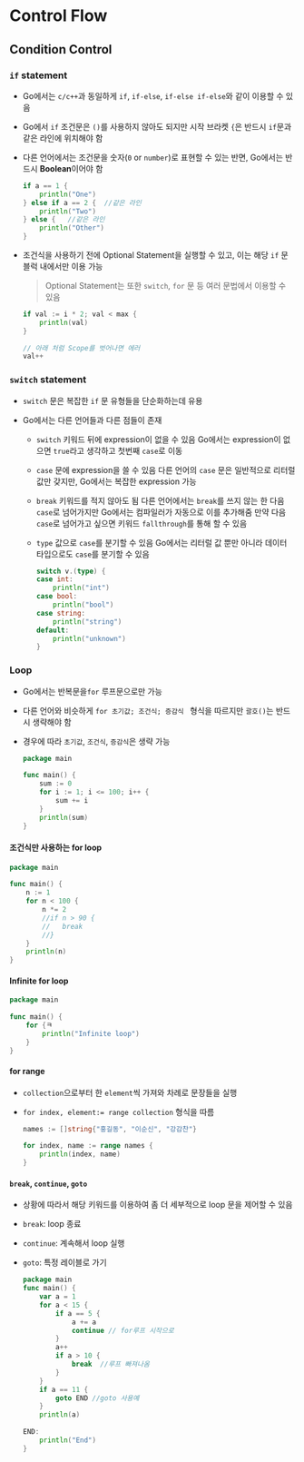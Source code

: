 # Control Flow

## Condition Control

### `if` statement

- Go에서는 `c/c++`과 동일하게 `if`, `if-else`, `if-else if-else`와 같이 이용할 수 있음

- Go에서 `if` 조건문은 `()`를 사용하지 않아도 되지만 시작 브라켓 `{`은 반드시 `if`문과 같은 라인에 위치해야 함

- 다른 언어에서는 조건문을 숫자(`0` or `number`)로 표현할 수 있는 반면, Go에서는 반드시 **Boolean**이어야 함

  ```go
  if a == 1 {
      println("One")
  } else if a == 2 {  //같은 라인
      println("Two")
  } else {   //같은 라인
      println("Other")
  }
  ```

  

- 조건식을 사용하기 전에 Optional Statement을 실행할 수 있고, 이는 해당 `if` 문 블럭 내에서만 이용 가능

  > Optional Statement는 또한 `switch`, `for` 문 등 여러 문법에서 이용할 수 있음

  ```go
  if val := i * 2; val < max {
      println(val)
  }
   
  // 아래 처럼 Scope를 벗어나면 에러
  val++
  ```

### `switch` statement

- `switch` 문은 복잡한 `if` 문 유형들을 단순화하는데 유용

- Go에서는 다른 언어들과 다른 점들이 존재

  - `switch` 키워드 뒤에 expression이 없을 수 있음
    Go에서는 expression이 없으면 `true`라고 생각하고 첫번째 `case`로 이동

  - `case` 문에 expression을 쓸 수 있음
    다른 언어의 `case` 문은 일반적으로 리터럴 값만 갖지만, Go에서는 복잡한 expression 가능

  - `break` 키워드를 적지 않아도 됨
    다른 언어에서는 `break`를 쓰지 않는 한 다음 `case`로 넘어가지만 Go에서는 컴파일러가 자동으로 이를 추가해줌
    만약 다음 `case`로 넘어가고 싶으면 키워드 `fallthrough`를 통해 할 수 있음

  - `type` 값으로 `case`를 분기할 수 있음
    Go에서는 리터럴 값 뿐만 아니라 데이터 타입으로도 `case`를 분기할 수 있음

    ```go
    switch v.(type) {
    case int:
        println("int")
    case bool:
        println("bool")
    case string:
        println("string")
    default:
        println("unknown")
    }   
    ```

### Loop

- Go에서는 반복문을`for` 루프문으로만 가능

- 다른 언어와 비슷하게 `for 초기값; 조건식; 증감식 ` 형식을 따르지만 `괄호()`는 반드시 생략해야 함

- 경우에 따라 `초기값`, `조건식`, `증감식`은 생략 가능

  ```go
  package main
   
  func main() {
      sum := 0
      for i := 1; i <= 100; i++ {
          sum += i
      }
      println(sum)
  }
  ```

#### 조건식만 사용하는 for loop

```go
package main
 
func main() {
    n := 1
    for n < 100 {
        n *= 2      
        //if n > 90 {
        //   break 
        //}     
    }
    println(n)
}
```

#### Infinite for loop

```go
package main
 
func main() {
    for {ㅋ
        println("Infinite loop")        
    }
}
```

#### for range

- `collection`으로부터 한 `element`씩 가져와 차례로 문장들을 실행

- `for index, element:= range collection` 형식을 따름

  ```go
  names := []string{"홍길동", "이순신", "강감찬"}
   
  for index, name := range names {
      println(index, name)
  }
  ```

#### `break`, `continue`, `goto`

- 상황에 따라서 해당 키워드를 이용하여 좀 더 세부적으로 loop 문을 제어할 수 있음

- `break`: loop 종료

- `continue`: 계속해서 loop 실행

- `goto`: 특정 레이블로 가기

  ```go
  package main
  func main() {
      var a = 1
      for a < 15 {
          if a == 5 {
              a += a
              continue // for루프 시작으로
          }
          a++
          if a > 10 {
              break  //루프 빠져나옴
          }
      }
      if a == 11 {
          goto END //goto 사용예
      }
      println(a)
   
  END:
      println("End")
  }
  ```

  

